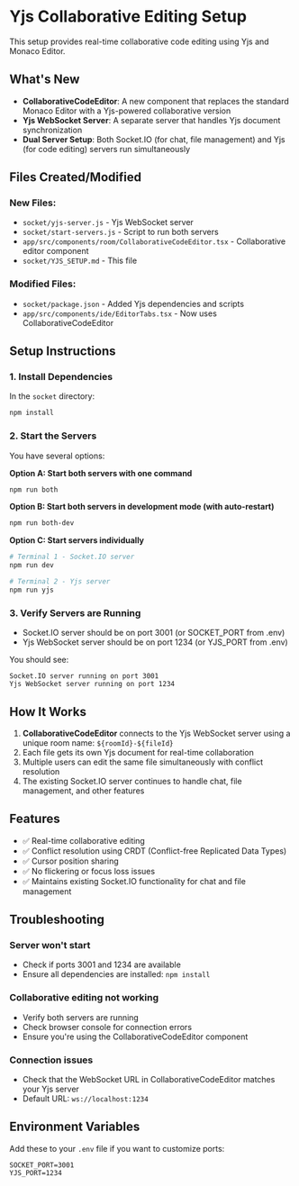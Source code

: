 # Yjs Collaborative Editing Setup

This setup provides real-time collaborative code editing using Yjs and Monaco Editor.

## What's New

- **CollaborativeCodeEditor**: A new component that replaces the standard Monaco Editor with a Yjs-powered collaborative version
- **Yjs WebSocket Server**: A separate server that handles Yjs document synchronization
- **Dual Server Setup**: Both Socket.IO (for chat, file management) and Yjs (for code editing) servers run simultaneously

## Files Created/Modified

### New Files:
- `socket/yjs-server.js` - Yjs WebSocket server
- `socket/start-servers.js` - Script to run both servers
- `app/src/components/room/CollaborativeCodeEditor.tsx` - Collaborative editor component
- `socket/YJS_SETUP.md` - This file

### Modified Files:
- `socket/package.json` - Added Yjs dependencies and scripts
- `app/src/components/ide/EditorTabs.tsx` - Now uses CollaborativeCodeEditor

## Setup Instructions

### 1. Install Dependencies

In the `socket` directory:
```bash
npm install
```

### 2. Start the Servers

You have several options:

**Option A: Start both servers with one command**
```bash
npm run both
```

**Option B: Start both servers in development mode (with auto-restart)**
```bash
npm run both-dev
```

**Option C: Start servers individually**
```bash
# Terminal 1 - Socket.IO server
npm run dev

# Terminal 2 - Yjs server  
npm run yjs
```

### 3. Verify Servers are Running

- Socket.IO server should be on port 3001 (or SOCKET_PORT from .env)
- Yjs WebSocket server should be on port 1234 (or YJS_PORT from .env)

You should see:
```
Socket.IO server running on port 3001
Yjs WebSocket server running on port 1234
```

## How It Works

1. **CollaborativeCodeEditor** connects to the Yjs WebSocket server using a unique room name: `${roomId}-${fileId}`
2. Each file gets its own Yjs document for real-time collaboration
3. Multiple users can edit the same file simultaneously with conflict resolution
4. The existing Socket.IO server continues to handle chat, file management, and other features

## Features

- ✅ Real-time collaborative editing
- ✅ Conflict resolution using CRDT (Conflict-free Replicated Data Types)
- ✅ Cursor position sharing
- ✅ No flickering or focus loss issues
- ✅ Maintains existing Socket.IO functionality for chat and file management

## Troubleshooting

### Server won't start
- Check if ports 3001 and 1234 are available
- Ensure all dependencies are installed: `npm install`

### Collaborative editing not working
- Verify both servers are running
- Check browser console for connection errors
- Ensure you're using the CollaborativeCodeEditor component

### Connection issues
- Check that the WebSocket URL in CollaborativeCodeEditor matches your Yjs server
- Default URL: `ws://localhost:1234`

## Environment Variables

Add these to your `.env` file if you want to customize ports:
```
SOCKET_PORT=3001
YJS_PORT=1234
``` 